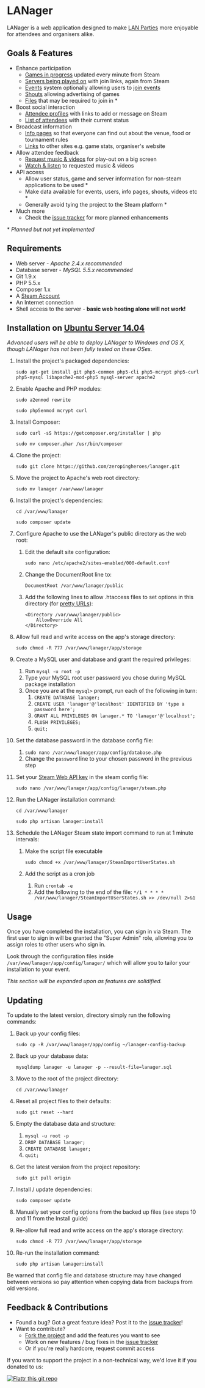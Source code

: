 LANager
=======

LANager is a web application designed to make [LAN Parties](https://en.wikipedia.org/wiki/Lan_party)
more enjoyable for attendees and organisers alike.

## Goals & Features

* Enhance participation
	* [Games in progress](http://zeropingheroes.co.uk/wp-content/gallery/lanager/games.png) updated every minute from Steam
	* [Servers being played on](http://zeropingheroes.co.uk/wp-content/gallery/lanager/servers.png) with join links, again from Steam
	* [Events](http://zeropingheroes.co.uk/wp-content/gallery/lanager/lanager-timetable.png) system optionally allowing users to [join events](http://zeropingheroes.co.uk/wp-content/gallery/lanager/event-signups.png)
	* [Shouts](http://zeropingheroes.co.uk/wp-content/gallery/lanager/shouts.png) allowing advertising of games
	* [Files](http://zeropingheroes.co.uk/wp-content/gallery/lanager-old/files.png) that may be required to join in *
* Boost social interaction
	* [Attendee profiles](http://zeropingheroes.co.uk/wp-content/gallery/lanager/profile.png) with links to add or message on Steam
	* [List of attendees](http://zeropingheroes.co.uk/wp-content/gallery/lanager/people.png) with their current status
* Broadcast information
	* [Info pages](http://zeropingheroes.co.uk/wp-content/gallery/lanager/info_0.png) so that everyone can find out about the venue, food or tournament rules  
	* [Links](http://zeropingheroes.co.uk/wp-content/gallery/lanager/links.png) to other sites e.g. game stats, organiser's website 
* Allow attendee feedback
	* [Request music & videos](http://zeropingheroes.co.uk/wp-content/gallery/lanager/playlist.png) for play-out on a big screen
	* [Watch & listen](http://zeropingheroes.co.uk/wp-content/gallery/lanager-old/playlist_screen.png) to requested music & videos
* API access
	* Allow user status, game and server information for non-steam applications to be used *
	* Make data available for events, users, info pages, shouts, videos etc *
	* Generally avoid tying the project to the Steam platform *
* Much more
	* Check the [issue tracker](https://github.com/zeropingheroes/lanager-core/issues?labels=enhancement&milestone=&page=1&state=open) for more planned enhancements

\* *Planned but not yet implemented*

## Requirements
* Web server - *Apache 2.4.x recommended*
* Database server - *MySQL 5.5.x recommended*
* Git 1.9.x
* PHP 5.5.x
* Composer 1.x
* A [Steam Account](https://store.steampowered.com/join/)
* An Internet connection
* Shell access to the server - **basic web hosting alone will not work!** 

## Installation on [Ubuntu Server 14.04](http://www.ubuntu.com/download/server)

*Advanced users will be able to deploy LANager to Windows and OS X, though LANager has not been fully tested on these OSes.*

1. Install the project's packaged dependencies:

	`sudo apt-get install git php5-common php5-cli php5-mcrypt php5-curl php5-mysql libapache2-mod-php5 mysql-server apache2`

2. Enable Apache and PHP modules:

	`sudo a2enmod rewrite`

	`sudo php5enmod mcrypt curl`

3. Install Composer:

	`sudo curl -sS https://getcomposer.org/installer | php`

	`sudo mv composer.phar /usr/bin/composer`

4. Clone the project:

	`sudo git clone https://github.com/zeropingheroes/lanager.git`

5. Move the project to Apache's web root directory:

	`sudo mv lanager /var/www/lanager`

6. Install the project's dependencies:

	`cd /var/www/lanager`
	
	`sudo composer update`

7. Configure Apache to use the LANager's public directory as the web root:

	1. Edit the default site configuration:

		`sudo nano /etc/apache2/sites-enabled/000-default.conf`

	2. Change the DocumentRoot line to:
	
		`DocumentRoot /var/www/lanager/public`

	3. Add the following lines to allow .htaccess files to set options in this directory (for [pretty URLs](http://laravel.com/docs/4.2/installation#pretty-urls)):
	
		```
		<Directory /var/www/lanager/public>
			AllowOverride All
		</Directory>
		```

8. Allow full read and write access on the app's storage directory:

	`sudo chmod -R 777 /var/www/lanager/app/storage`
	
9. Create a MySQL user and database and grant the required privileges:
    
	1. Run `mysql -u root -p`
	2. Type your MySQL root user password you chose during MySQL package installation
	3. Once you are at the `mysql>` prompt, run each of the following in turn:
		1. `CREATE DATABASE lanager;`
		2. `CREATE USER 'lanager'@'localhost' IDENTIFIED BY 'type a password here';`
		3. `GRANT ALL PRIVILEGES ON lanager.* TO 'lanager'@'localhost';`
		4. `FLUSH PRIVILEGES;`
		5. `quit;`

10. Set the database password in the database config file:

	1. `sudo nano /var/www/lanager/app/config/database.php`
	2. Change the `password` line to your chosen password in the previous step

11. Set your [Steam Web API key](http://steamcommunity.com/dev/apikey) in the steam config file:

	`sudo nano /var/www/lanager/app/config/lanager/steam.php`

12. Run the LANager installation command:

	`cd /var/www/lanager`
	
	`sudo php artisan lanager:install`

13. Schedule the LANager Steam state import command to run at 1 minute intervals:

	1. Make the script file executable
		
		`sudo chmod +x /var/www/lanager/SteamImportUserStates.sh`
	
	2. Add the script as a cron job
		
		1. Run `crontab -e`
		2. Add the following to the end of the file:
		`*/1 * * * * /var/www/lanager/SteamImportUserStates.sh >> /dev/null 2>&1`

## Usage

Once you have completed the installation, you can sign in via Steam. The first user to sign in will be granted the "Super Admin" role, allowing you to assign roles to other users who sign in.

Look through the configuration files inside `/var/www/lanager/app/config/lanager/` which will allow you to tailor your installation to your event.  

*This section will be expanded upon as features are solidified.*

## Updating

To update to the latest version,  directory simply run the following commands:

1. Back up your config files:

	`sudo cp -R /var/www/lanager/app/config ~/lanager-config-backup`

2. Back up your database data:

	`mysqldump lanager -u lanager -p --result-file=lanager.sql`

3. Move to the root of the project directory:

	`cd /var/www/lanager`

4. Reset all project files to their defaults:

	`sudo git reset --hard`

5. Empty the database data and structure:

	1. `mysql -u root -p`
	2. `DROP DATABASE lanager;`
	3. `CREATE DATABASE lanager;`
	4. `quit;`

5. Get the latest version from the project repository:
	
	`sudo git pull origin`

6. Install / update dependencies:

	`sudo composer update`

7. Manually set your config options from the backed up files (see steps 10 and 11 from the Install guide)

8. Re-allow full read and write access on the app's storage directory:

	`sudo chmod -R 777 /var/www/lanager/app/storage`

8. Re-run the installation command:
	
	`sudo php artisan lanager:install`

Be warned that config file and database structure may have changed between versions so pay attention when copying data from backups from old versions.


## Feedback & Contributions

* Found a bug? Got a great feature idea? Post it to the [issue tracker](https://github.com/zeropingheroes/lanager/issues)!
* Want to contribute?
	* [Fork the project](https://github.com/zeropingheroes/lanager/fork) and add the features you want to see
	* Work on new features / bug fixes in the [issue tracker](https://github.com/zeropingheroes/lanager/issues)
	* Or if you're really hardcore, request commit access

If you want to support the project in a non-technical way, we'd love it if you donated to us:

[![Flattr this git repo](http://api.flattr.com/button/flattr-badge-large.png)](https://flattr.com/submit/auto?user_id=zeropingheroes&url=https%3A%2F%2Fgithub.com%2Fzeropingheroes%2Flanager)
